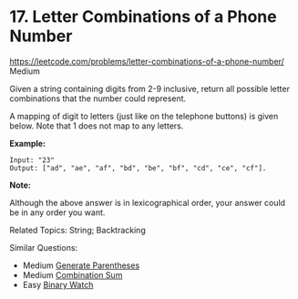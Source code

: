 # 17. Letter Combinations of a Phone Number
<https://leetcode.com/problems/letter-combinations-of-a-phone-number/>
Medium

Given a string containing digits from 2-9 inclusive, return all possible letter combinations that the number could represent.

A mapping of digit to letters (just like on the telephone buttons) is given below. Note that 1 does not map to any letters.

**Example:**

    Input: "23"
    Output: ["ad", "ae", "af", "bd", "be", "bf", "cd", "ce", "cf"].


**Note:**

Although the above answer is in lexicographical order, your answer could be in any order you want.


Related Topics: String; Backtracking

Similar Questions: 
* Medium [Generate Parentheses](https://leetcode.com/problems/letter-combinations-of-a-phone-number/)
* Medium [Combination Sum](https://leetcode.com/problems/combination-sum/)
* Easy [Binary Watch](https://leetcode.com/problems/binary-watch/)
  